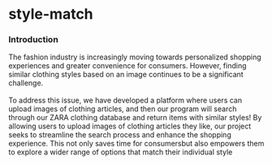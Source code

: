 # style-match

### Introduction
The fashion industry is increasingly moving towards personalized shopping experiences and greater convenience for consumers. However, finding similar clothing styles based on an image continues to be a significant challenge.  <br>
  <br>
To address this issue, we have developed a platform where users can upload images of clothing articles, and then our program will search through our ZARA clothing database and return items with similar styles! 
By allowing users to upload images of clothing articles they like, our project seeks to
streamline the search process and enhance the shopping experience. This not only saves time for consumersbut also empowers them to explore a wider range of options that match their individual style
